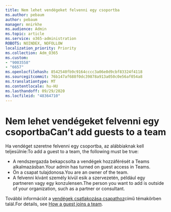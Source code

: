 ```yaml
---
title: Nem lehet vendégeket felvenni egy csoportba
ms.author: pebaum
author: pebaum
manager: mnirkhe
ms.audience: Admin
ms.topic: article
ms.service: o365-administration
ROBOTS: NOINDEX, NOFOLLOW
localization_priority: Priority
ms.collection: Adm_O365
ms.custom:
- "9003558"
- "6657"
ms.openlocfilehash: 8542540fb9c9164cccc3a06e0d9cbf83324f4118
ms.sourcegitcommit: 76b147af688f0dc39878a913a050c0e56af054a8
ms.translationtype: MT
ms.contentlocale: hu-HU
ms.lasthandoff: 09/29/2020
ms.locfileid: "48364710"
---
```

# <a name="cant-add-guests-to-a-team"></a><span data-ttu-id="a938a-102">Nem lehet vendégeket felvenni egy csoportba</span><span class="sxs-lookup"><span data-stu-id="a938a-102">Can’t add guests to a team</span></span>

<span data-ttu-id="a938a-103">Ha vendéget szeretne felvenni egy csoportba, az alábbiaknak kell teljesülnie:</span><span class="sxs-lookup"><span data-stu-id="a938a-103">To add a guest to a team, the following must be true:</span></span>  

- <span data-ttu-id="a938a-104">A rendszergazda bekapcsolta a vendégek hozzáférését a Teams alkalmazásban.</span><span class="sxs-lookup"><span data-stu-id="a938a-104">Your admin has turned on guest access in Teams.</span></span>
- <span data-ttu-id="a938a-105">Ön a csapat tulajdonosa.</span><span class="sxs-lookup"><span data-stu-id="a938a-105">You are an owner of the team.</span></span>
- <span data-ttu-id="a938a-106">A felvenni kívánt személy kívül esik a szervezetén, például egy partneren vagy egy konzulensen.</span><span class="sxs-lookup"><span data-stu-id="a938a-106">The person you want to add is outside of your organization, such as a partner or consultant.</span></span>

<span data-ttu-id="a938a-107">További információt a  [vendégek csatlakozása csapathoz](https://docs.microsoft.com/MicrosoftTeams/guest-joins)című témakörben talál.</span><span class="sxs-lookup"><span data-stu-id="a938a-107">For details, see  [How a guest joins a team](https://docs.microsoft.com/MicrosoftTeams/guest-joins).</span></span>
